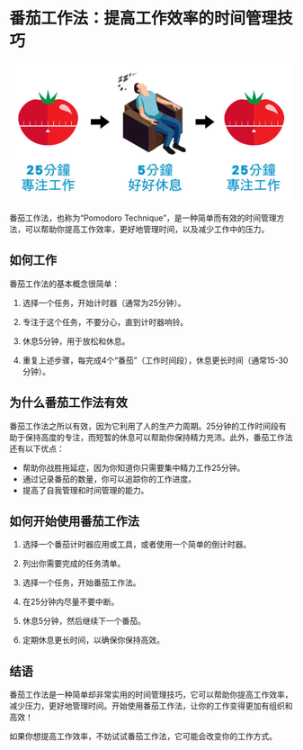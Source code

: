 # 番茄工作法：提高工作效率的时间管理技巧

![Tomato](assets/tomato.jpg) <!-- 插入一张相关的图片 -->

番茄工作法，也称为“Pomodoro Technique”，是一种简单而有效的时间管理方法，可以帮助你提高工作效率，更好地管理时间，以及减少工作中的压力。

## 如何工作

番茄工作法的基本概念很简单：

1. 选择一个任务，开始计时器（通常为25分钟）。

2. 专注于这个任务，不要分心，直到计时器响铃。

3. 休息5分钟，用于放松和休息。

4. 重复上述步骤，每完成4个“番茄”（工作时间段），休息更长时间（通常15-30分钟）。

## 为什么番茄工作法有效

番茄工作法之所以有效，因为它利用了人的生产力周期。25分钟的工作时间段有助于保持高度的专注，而短暂的休息可以帮助你保持精力充沛。此外，番茄工作法还有以下优点：

- 帮助你战胜拖延症，因为你知道你只需要集中精力工作25分钟。
- 通过记录番茄的数量，你可以追踪你的工作进度。
- 提高了自我管理和时间管理的能力。

## 如何开始使用番茄工作法

1. 选择一个番茄计时器应用或工具，或者使用一个简单的倒计时器。

2. 列出你需要完成的任务清单。

3. 选择一个任务，开始番茄工作法。

4. 在25分钟内尽量不要中断。

5. 休息5分钟，然后继续下一个番茄。

6. 定期休息更长时间，以确保你保持高效。

## 结语

番茄工作法是一种简单却非常实用的时间管理技巧，它可以帮助你提高工作效率，减少压力，更好地管理时间。开始使用番茄工作法，让你的工作变得更加有组织和高效！

如果你想提高工作效率，不妨试试番茄工作法，它可能会改变你的工作方式。


